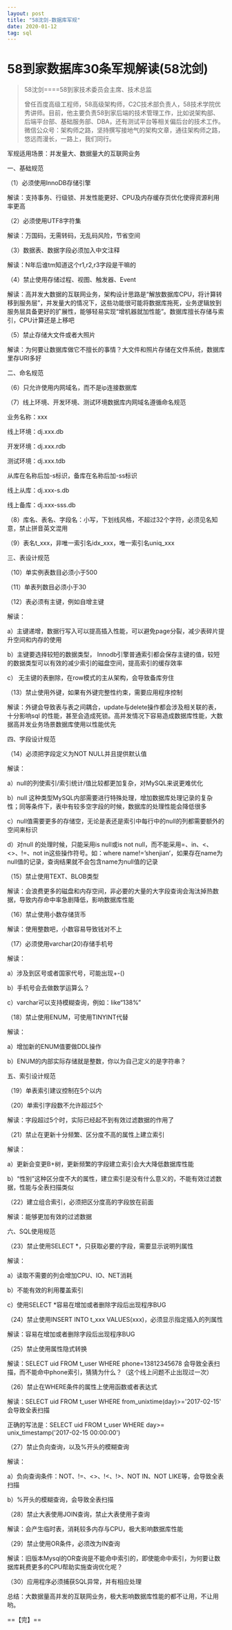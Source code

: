 ```yaml
---
layout: post
title: "58沈剑-数据库军规"
date: 2020-01-12
tag: sql
---
```




# 58到家数据库30条军规解读(58沈剑)

>  58沈剑====58到家技术委员会主席、技术总监
>
> 曾任百度高级工程师，58高级架构师，C2C技术部负责人，58技术学院优秀讲师。目前，他主要负责58到家后端的技术管理工作，比如说架构部、后端平台部、基础服务部、DBA，还有测试平台等相关偏后台的技术工作。微信公众号：架构师之路，坚持撰写接地气的架构文章，通往架构师之路，悠远而漫长，一路上，我们同行。

军规适用场景：并发量大、数据量大的互联网业务

一、基础规范

（1）必须使用InnoDB存储引擎

解读：支持事务、行级锁、并发性能更好、CPU及内存缓存页优化使得资源利用率更高

 

（2）必须使用UTF8字符集

解读：万国码，无需转码，无乱码风险，节省空间

 

（3）数据表、数据字段必须加入中文注释

解读：N年后谁tm知道这个r1,r2,r3字段是干嘛的

 

（4）禁止使用存储过程、视图、触发器、Event

解读：高并发大数据的互联网业务，架构设计思路是“解放数据库CPU，将计算转移到服务层”，并发量大的情况下，这些功能很可能将数据库拖死，业务逻辑放到服务层具备更好的扩展性，能够轻易实现“增机器就加性能”。数据库擅长存储与索引，CPU计算还是上移吧

 

（5）禁止存储大文件或者大照片

解读：为何要让数据库做它不擅长的事情？大文件和照片存储在文件系统，数据库里存URI多好

 

二、命名规范

（6）只允许使用内网域名，而不是ip连接数据库

 

（7）线上环境、开发环境、测试环境数据库内网域名遵循命名规范

业务名称：xxx

线上环境：dj.xxx.db

开发环境：dj.xxx.rdb

测试环境：dj.xxx.tdb

从库在名称后加-s标识，备库在名称后加-ss标识

线上从库：dj.xxx-s.db

线上备库：dj.xxx-sss.db

 

（8）库名、表名、字段名：小写，下划线风格，不超过32个字符，必须见名知意，禁止拼音英文混用

 

（9）表名t_xxx，非唯一索引名idx_xxx，唯一索引名uniq_xxx

 

三、表设计规范

（10）单实例表数目必须小于500

 

（11）单表列数目必须小于30

 

（12）表必须有主键，例如自增主键

解读：

a）主键递增，数据行写入可以提高插入性能，可以避免page分裂，减少表碎片提升空间和内存的使用

b）主键要选择较短的数据类型， Innodb引擎普通索引都会保存主键的值，较短的数据类型可以有效的减少索引的磁盘空间，提高索引的缓存效率

c） 无主键的表删除，在row模式的主从架构，会导致备库夯住

 

（13）禁止使用外键，如果有外键完整性约束，需要应用程序控制

解读：外键会导致表与表之间耦合，update与delete操作都会涉及相关联的表，十分影响sql 的性能，甚至会造成死锁。高并发情况下容易造成数据库性能，大数据高并发业务场景数据库使用以性能优先

 

四、字段设计规范

（14）必须把字段定义为NOT NULL并且提供默认值

解读：

a）null的列使索引/索引统计/值比较都更加复杂，对MySQL来说更难优化

b）null 这种类型MySQL内部需要进行特殊处理，增加数据库处理记录的复杂性；同等条件下，表中有较多空字段的时候，数据库的处理性能会降低很多

c）null值需要更多的存储空，无论是表还是索引中每行中的null的列都需要额外的空间来标识

d）对null 的处理时候，只能采用is null或is not null，而不能采用=、in、<、<>、!=、not in这些操作符号。如：where name!=’shenjian’，如果存在name为null值的记录，查询结果就不会包含name为null值的记录

 

（15）禁止使用TEXT、BLOB类型

解读：会浪费更多的磁盘和内存空间，非必要的大量的大字段查询会淘汰掉热数据，导致内存命中率急剧降低，影响数据库性能

 

（16）禁止使用小数存储货币

解读：使用整数吧，小数容易导致钱对不上

 

（17）必须使用varchar(20)存储手机号

解读：

a）涉及到区号或者国家代号，可能出现+-()

b）手机号会去做数学运算么？

c）varchar可以支持模糊查询，例如：like“138%”

 

（18）禁止使用ENUM，可使用TINYINT代替

解读：

a）增加新的ENUM值要做DDL操作

b）ENUM的内部实际存储就是整数，你以为自己定义的是字符串？

 

五、索引设计规范

（19）单表索引建议控制在5个以内

 

（20）单索引字段数不允许超过5个

解读：字段超过5个时，实际已经起不到有效过滤数据的作用了

 

（21）禁止在更新十分频繁、区分度不高的属性上建立索引

解读：

a）更新会变更B+树，更新频繁的字段建立索引会大大降低数据库性能

b）“性别”这种区分度不大的属性，建立索引是没有什么意义的，不能有效过滤数据，性能与全表扫描类似

 

（22）建立组合索引，必须把区分度高的字段放在前面

解读：能够更加有效的过滤数据

 

六、SQL使用规范

（23）禁止使用SELECT *，只获取必要的字段，需要显示说明列属性

解读：

a）读取不需要的列会增加CPU、IO、NET消耗

b）不能有效的利用覆盖索引

c）使用SELECT *容易在增加或者删除字段后出现程序BUG

 

（24）禁止使用INSERT INTO t_xxx VALUES(xxx)，必须显示指定插入的列属性

解读：容易在增加或者删除字段后出现程序BUG

 

（25）禁止使用属性隐式转换

解读：SELECT uid FROM t_user WHERE phone=13812345678 会导致全表扫描，而不能命中phone索引，猜猜为什么？（这个线上问题不止出现过一次）

 

（26）禁止在WHERE条件的属性上使用函数或者表达式

解读：SELECT uid FROM t_user WHERE from_unixtime(day)>='2017-02-15' 会导致全表扫描

正确的写法是：SELECT uid FROM t_user WHERE day>= unix_timestamp('2017-02-15 00:00:00')

 

（27）禁止负向查询，以及%开头的模糊查询

解读：

a）负向查询条件：NOT、!=、<>、!<、!>、NOT IN、NOT LIKE等，会导致全表扫描

b）%开头的模糊查询，会导致全表扫描

 

（28）禁止大表使用JOIN查询，禁止大表使用子查询

解读：会产生临时表，消耗较多内存与CPU，极大影响数据库性能

 

（29）禁止使用OR条件，必须改为IN查询

解读：旧版本Mysql的OR查询是不能命中索引的，即使能命中索引，为何要让数据库耗费更多的CPU帮助实施查询优化呢？

 

（30）应用程序必须捕获SQL异常，并有相应处理



总结：大数据量高并发的互联网业务，极大影响数据库性能的都不让用，不让用哟。

==【完】==